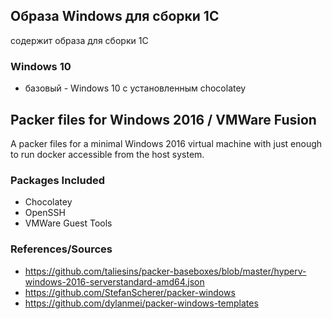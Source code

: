 ## Образа Windows для сборки 1С

содержит образа для сборки 1С

### Windows 10

* базовый - Windows 10 c установленным chocolatey

## Packer files for Windows 2016 / VMWare Fusion

A packer files for a minimal Windows 2016 virtual machine with just enough to run docker accessible
from the host system.

### Packages Included

 * Chocolatey
 * OpenSSH
 * VMWare Guest Tools

### References/Sources

* https://github.com/taliesins/packer-baseboxes/blob/master/hyperv-windows-2016-serverstandard-amd64.json
* https://github.com/StefanScherer/packer-windows
* https://github.com/dylanmei/packer-windows-templates